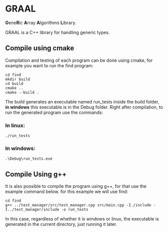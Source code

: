# GRAAL
**G**ene**R**ic **A**rray **A**lgorithms **L**ibrary.

GRAAL is a C++ library for handling generic types.


## Compile using cmake

Compilation and testing of each program can be done using cmake, for example you want to run the find program:

```
cd find
mkdir build
cd build
cmake ..
cmake --build .
```
The build generates an executable named run_tests inside the build folder, __in windows__ this executable is in the Debug folder. Right after compilation, to run the generated program use the commands:

### In linux:
```
./run_tests
```
### In windows:
```
.\Debug\run_tests.exe
```

## Compile Using g++

It is also possible to compile the program using g++, for that use the example command below. for this example we will use find:

```
cd find
g++ ../test_manager/src/test_manager.cpp src/main.cpp -I./include -I../test_manager/include -o run_tests
```
In this case, regardless of whether it is windows or linux, the executable is generated in the current directory, just running it later.
